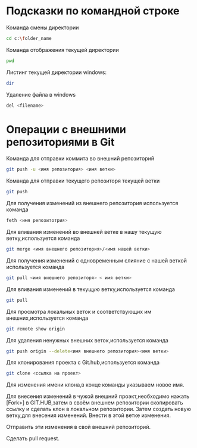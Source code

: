 # Подсказки по командной строке

Команда смены директории
```sh
cd c:\folder_name
```

Команда отображения текущей директории
```sh
pwd
```

Листинг текущей директории
windows:
```sh
dir
```

Удаление файла
в windows
```sh
del <filename>
```

# Операции с внешними репозиториями в Git

Команда для отправки коммита во внешний репозиторий
```sh
git push -u <имя репозитория> <имя ветки>
```

Команда для отправки текущего репозиторя текущей ветки 
```sh
git push
```

Для получения изменений из внешнего репозитория используется команда
```sh
feth <имя репозитотрия>
```
Для вливания изменений во внешней ветке в нашу текущую ветку,используется команда
```sh
git merge <имя внешнего репозитория>/<имя нашей ветки>
```

Для получения изменений с одновременным слияние с нашей веткой используется команда
```sh
git pull <имя внешнего репозиторя> < имя ветки>
```

Для вливания изменений в текущую ветку,используется команда
```sh
git pull
```
Для просмотра локальных веток и соответствующих им внешних,используется команда
```sh
git remote show origin
```

Для удаления ненужных внешних веток,используется команда
```sh
git push origin --delete<имя внешнего репозитория><имя ветки>
```

Для клонирования проекта с Git.hub,используется команда 
```sh
git clone <ссылка на проект>
```
Для изменения имени клона,в конце команды указываем новое имя.

Для внесения изменений в чужой  внешний проэкт,необходимо нажать [Fork>] в GIT.HUB,затем в своём внешнем репозитории скопировать ссылку и сделать клон в локальном репозитории.
Затем создать новую ветку,для внесения изменений.
Внести в этой ветке изменения.

Отправить эти изменения в свой внешний репозиторий.

Сделать pull request.